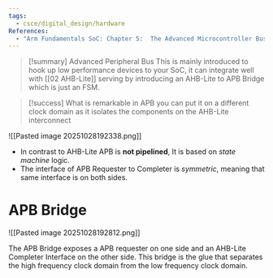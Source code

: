 ```yaml
---
tags:
  - csce/digital_design/hardware
References:
  - "Arm Fundamentals SoC: Chapter 5:  The Advanced Microcontroller Bus Architecture (AMBA)"
---
```


>[!summary] Advanced Peripheral Bus
> This is mainly introduced to hook up low performance devices to your SoC, it can integrate well with [[02 AHB-Lite]] serving by introducing an AHB-Lite to APB Bridge which is just an FSM.

>[!success] What is remarkable in APB you can put it on a different clock domain as it isolates the components on the AHB-Lite interconnect

![[Pasted image 20251028192338.png]]

- In contrast to AHB-Lite APB is **not pipelined**, It is based on _state machine_ logic.
- The interface of APB Requester to Completer is _symmetric_, meaning that same interface is on both sides.

# APB Bridge

![[Pasted image 20251028192812.png]]

The APB Bridge exposes a APB requester on one side and an AHB-Lite Completer Interface on the other side. 
This bridge is the glue that separates the high frequency clock domain from the low frequency clock domain.

